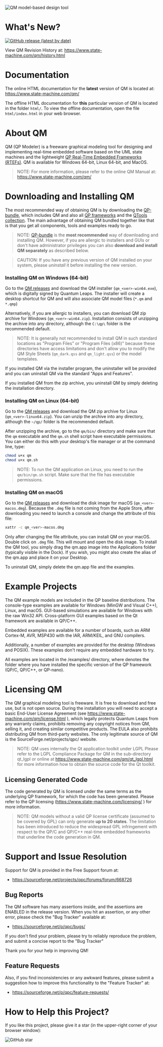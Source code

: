 ![QM model-based design tool](https://www.state-machine.com/img/qm_3monitors.jpg)

# What's New?

[![GitHub release (latest by date)](https://img.shields.io/github/v/release/QuantumLeaps/qm)](https://github.com/QuantumLeaps/qm/releases/latest)

View QM Revision History at:
https://www.state-machine.com/qm/history.html


# Documentation
The online HTML documentation for the **latest** version of QM is located
at: https://www.state-machine.com/qm/

The offline HTML documentation for **this** particular version of QM
is located in the folder `html/`. To view the offline documentation, open
the file `html/index.html` in your web browser.


# About QM
QM (QP Modeler) is a freeware graphical modeling tool for designing and
implementing real-time embedded software based on the UML state machines
and the lightweight
[QP Real-Time Embedded Frameworks (RTEFs)](https://www.state-machine.com/products/qp).
QM is available for Windows 64-bit, Linux 64-bit, and MacOS.

> NOTE: For more information, please refer to the online QM Manual at:
https://www.state-machine.com/qm/


# Downloading and Installing QM
The most recommended way of obtaining QM is by downloading the
[QP-bundle](https://www.state-machine.com/#Downloads), which includes
QM and also all [QP frameworks](https://www.state-machine.com/products/qp)
and the [QTools collection](https://www.state-machine.com/products/qtools).
The main advantage of obtaining QM bundled together like that is that you
get all components, tools and examples ready to go.

> NOTE: [QP-bundle](https://www.state-machine.com/#Downloads) is the
**most recommended** way of downloading and installing QM. However,
if you are allergic to installers and GUIs or don't have administrator
privileges you can also **download and install QM separately**
as described below.

> CAUTION: If you have any previous version of QM installed on your system,
please *uninstall* it before installing the new version.


### Installing QM on Windows (64-bit)
Go to the [QM releases](https://github.com/QuantumLeaps/qm/releases) and
download the QM installer (`qm_<ver>-win64.exe`), which is digitally signed
by Quantum Leaps. The installer will create a desktop shortcut for QM and will
also associate QM model files (`*.qm` and `*.qmp`)

Alternatively, if you are allergic to installers, you can download QM zip
archive for Windows (`qm_<ver>-win64.zip`). Installation consists of
unzipping the archive into any directory, although the `C:\qp\` folder is the
recommended default.

> NOTE: It is generally not recommended to install QM in such standard
locations as "Program Files" or "Program Files (x86)" because these
directories have access limitations and don't allow you to modify the
QM Style Sheets (`qm_dark.qss` and `qm_light.qss`) or the model templates.

If you installed QM via the installer program, the uninstaller will be
provided and you can uninstall QM via the standard "Apps and Features".

If you installed QM from the zip archive, you uninstall QM by simply deleting
the installation directory.


### Installing QM on Linux (64-bit)
Go to the [QM releases](https://github.com/QuantumLeaps/qm/releases) and
download the QM zip archive for Linux (`qm_<ver>-linux64.zip`). You can
unzip the archive into any directory, although the `~/qp/` folder is the
recommended default.

After unzipping the archive, go to the `qm/bin/` directory and make sure
that the `qm` executable and the `qm.sh` shell script have executable
permissions. You can either do this  with your desktop's file manager
or at the command line, type:

```sh
chmod u+x qm
chmod u+x qm.sh
```

> NOTE: To run the QM application on Linux, you need to run the
`qm/bin/qm.sh` script. Make sure that the file has executable permissions.


### Installing QM on macOS
Go to the [QM releases](https://github.com/QuantumLeaps/qm/releases) and
download the disk image for macOS (`qm_<ver>-macos.dmg`). Because the `.dmg`
file is not coming from the Apple Store, after downloading you need to launch
a console and change the attribute of this file:

```sh
xattr -c qm_<ver>-macos.dmg
```

Only after changing the file attribute, you can install QM on your macOS.
Double click on `.dmg` file. This will mount and open the disk image.
To install the QM tool, you simply drag the qm.app image into the
Applications folder (typically visible in the Dock). If you wish, you might
also create the alias of the qm.app and place it on your Desktop.

To uninstall QM, simply delete the qm.app file and the examples.


# Example Projects
The QM example models are included in the QP baseline distributions. The
console-type examples are available for Windows (MinGW and Visual C++),
Linux, and macOS. GUI-based simulations are available for Windows with the
raw Win32 API. Cross-platform GUI examples based on the Qt framework are
available in QP/C++.

Embedded examples are available for a number of boards, such as ARM
Cortex-M, AVR, MSP430 with the IAR, ARM/KEIL, and GNU compilers.

Additionally, a number of examples are provided for the desktop (Windows
and POSIX). These examples don't require any embedded hardware to try.

All examples are located in the <qp>/examples/ directory, where <qp>
denotes the folder where you have installed the specific version of the
QP framework (QP/C, QP/C++, or QP-nano).


# Licensing QM
The QM graphical modeling tool is freeware. It is free to download and
free use, but is not open source. During the installation you will need
to accept a basic End-User License Agreement (see
https://www.state-machine.com/qm/license.html ), which legally protects
Quantum Leaps from any warranty claims, prohibits removing any copyright
notices from QM, selling it, and creating similar competitive products.
The EULA also prohibits distributing QM from third-party websites. The
only legitimate source of QM is the SourceForge.net/projects/qpc/ website.

> NOTE: QM uses internally the Qt application toolkit under LGPL
Please refer to the LGPL Compliance Package for QM in the sub-directory
qt_lgpl or online at https://www.state-machine.com/qm/qt_lgpl.html for
more information how to obtain the source code for the Qt toolkit.


## Licensing Generated Code
The code generated by QM is licensed under the same terms as the
underlying QP framework, for which the code has been generated. Please
refer to the QP licensing (https://www.state-machine.com/licensing/ )
for more information.

> NOTE: QM models without a valid QP license certificate (assumed to be
covered by GPL) can only generate **up to 20 states**. The limitation has
been introduced to reduce the widespread GPL infringement with respect
to the QP/C and QP/C++ real-time embedded frameworks that underline the
code generation in QM.


# Support and Issue Resolution
Support for QM is provided in the Free Support forum at:

- https://sourceforge.net/projects/qpc/forums/forum/668726


## Bug Reports
The QM software has many assertions inside, and the assertions are
ENABLED in the release version. When you hit an assertion, or any other error,
please check the "Bug Tracker" available at:

- https://sourceforge.net/p/qpc/bugs/

If you don't find your problem, please try to reliably reproduce the
problem, and submit a concise report to the "Bug Tracker"

Thank you for your help in improving QM!


## Feature Requests
Also, if you find inconsistencies or any awkward features, please submit
a suggestion how to improve this functionality to the "Feature Tracker" at:

- https://sourceforge.net/p/qpc/feature-requests/


# How to Help this Project?
If you like this project, please give it a star (in the upper-right corner
of your browser window):

![GitHub star](https://www.state-machine.com/img/github-star.jpg)

